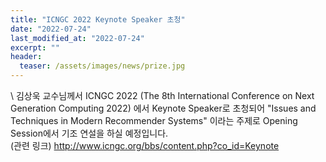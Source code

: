 ```yaml
---
title: "ICNGC 2022 Keynote Speaker 초청"
date: "2022-07-24"
last_modified_at: "2022-07-24"
excerpt: ""
header:
  teaser: /assets/images/news/prize.jpg
---
```

\\
김상욱 교수님께서 ICNGC 2022 (The 8th International Conference on Next Generation Computing 2022) 에서 Keynote Speaker로 초청되어 "Issues and Techniques in Modern Recommender Systems" 이라는 주제로 Opening Session에서 기조 연설을 하실 예정입니다.<br>(관련 링크) http://www.icngc.org/bbs/content.php?co_id=Keynote